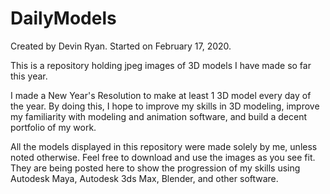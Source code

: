 # DailyModels
Created by Devin Ryan.
Started on February 17, 2020.

This is a repository holding jpeg images of 3D models I have made so far this year.

I made a New Year's Resolution to make at least 1 3D model every day of the year.
By doing this, I hope to improve my skills in 3D modeling, improve my familiarity with modeling and animation software,
and build a decent portfolio of my work.

All the models displayed in this repository were made solely by me, unless noted otherwise.
Feel free to download and use the images as you see fit.
They are being posted here to show the progression of my skills using Autodesk Maya, Autodesk 3ds Max, Blender, and other software.
